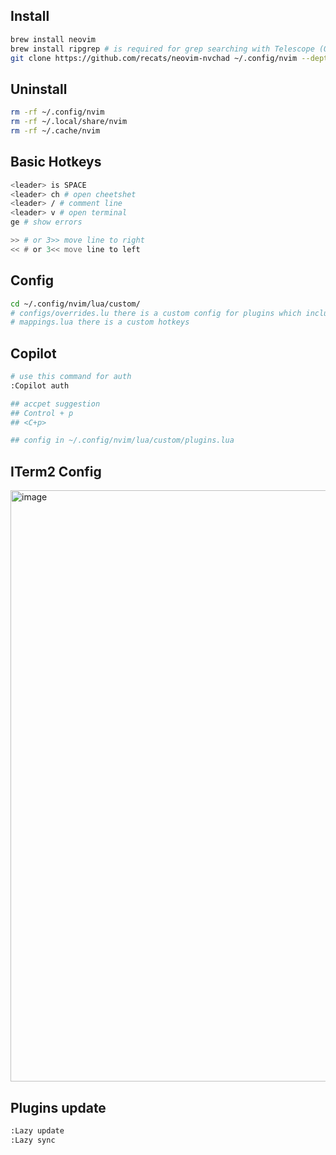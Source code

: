 ## Install
```sh
brew install neovim
brew install ripgrep # is required for grep searching with Telescope (OPTIONAL).
git clone https://github.com/recats/neovim-nvchad ~/.config/nvim --depth 1 && nvim
```

## Uninstall
```sh
rm -rf ~/.config/nvim
rm -rf ~/.local/share/nvim
rm -rf ~/.cache/nvim
```

## Basic Hotkeys
```sh
<leader> is SPACE
<leader> ch # open cheetshet
<leader> / # comment line
<leader> v # open terminal
ge # show errors

>> # or 3>> move line to right
<< # or 3<< move line to left
```

## Config
```sh
cd ~/.config/nvim/lua/custom/
# configs/overrides.lu there is a custom config for plugins which includes in configs/plugins.lua
# mappings.lua there is a custom hotkeys
```

## Copilot
```sh
# use this command for auth
:Copilot auth

## accpet suggestion
## Control + p
## <C+p>

## config in ~/.config/nvim/lua/custom/plugins.lua
```

## ITerm2 Config
<img width="946" alt="image" src="https://user-images.githubusercontent.com/9702154/227250844-fc5568bd-26b8-45ca-9999-e0dc84ee0dca.png">

## Plugins update
```sh
:Lazy update
:Lazy sync
```
